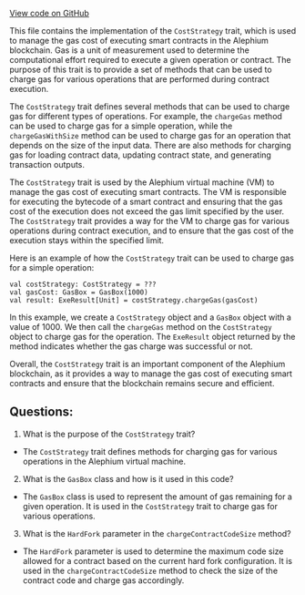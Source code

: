[View code on GitHub](https://github.com/alephium/alephium/protocol/src/main/scala/org/alephium/protocol/vm/CostStrategy.scala)

This file contains the implementation of the `CostStrategy` trait, which is used to manage the gas cost of executing smart contracts in the Alephium blockchain. Gas is a unit of measurement used to determine the computational effort required to execute a given operation or contract. The purpose of this trait is to provide a set of methods that can be used to charge gas for various operations that are performed during contract execution.

The `CostStrategy` trait defines several methods that can be used to charge gas for different types of operations. For example, the `chargeGas` method can be used to charge gas for a simple operation, while the `chargeGasWithSize` method can be used to charge gas for an operation that depends on the size of the input data. There are also methods for charging gas for loading contract data, updating contract state, and generating transaction outputs.

The `CostStrategy` trait is used by the Alephium virtual machine (VM) to manage the gas cost of executing smart contracts. The VM is responsible for executing the bytecode of a smart contract and ensuring that the gas cost of the execution does not exceed the gas limit specified by the user. The `CostStrategy` trait provides a way for the VM to charge gas for various operations during contract execution, and to ensure that the gas cost of the execution stays within the specified limit.

Here is an example of how the `CostStrategy` trait can be used to charge gas for a simple operation:

```
val costStrategy: CostStrategy = ???
val gasCost: GasBox = GasBox(1000)
val result: ExeResult[Unit] = costStrategy.chargeGas(gasCost)
```

In this example, we create a `CostStrategy` object and a `GasBox` object with a value of 1000. We then call the `chargeGas` method on the `CostStrategy` object to charge gas for the operation. The `ExeResult` object returned by the method indicates whether the gas charge was successful or not.

Overall, the `CostStrategy` trait is an important component of the Alephium blockchain, as it provides a way to manage the gas cost of executing smart contracts and ensure that the blockchain remains secure and efficient.
## Questions: 
 1. What is the purpose of the `CostStrategy` trait?
- The `CostStrategy` trait defines methods for charging gas for various operations in the Alephium virtual machine.

2. What is the `GasBox` class and how is it used in this code?
- The `GasBox` class is used to represent the amount of gas remaining for a given operation. It is used in the `CostStrategy` trait to charge gas for various operations.

3. What is the `HardFork` parameter in the `chargeContractCodeSize` method?
- The `HardFork` parameter is used to determine the maximum code size allowed for a contract based on the current hard fork configuration. It is used in the `chargeContractCodeSize` method to check the size of the contract code and charge gas accordingly.
